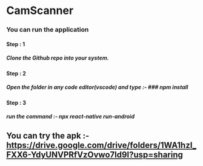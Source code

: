 # CamScanner

### You can run the application
#### Step : 1
##### Clone the Github repo into your system.
#### Step : 2
##### Open the folder in any code editor(vscode) and type :- ### npm install
#### Step : 3
##### run the command :- npx react-native run-android

## You can try the apk :- https://drive.google.com/drive/folders/1WA1hzI_FXX6-YdyUNVPRfVzOvwo7ld9I?usp=sharing
